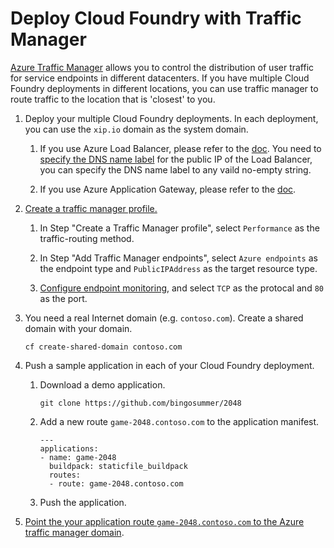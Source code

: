 # Deploy Cloud Foundry with Traffic Manager

[Azure Traffic Manager](https://docs.microsoft.com/en-us/azure/traffic-manager/traffic-manager-overview) allows you to control the distribution of user traffic for service endpoints in different datacenters. If you have multiple Cloud Foundry deployments in different locations, you can use traffic manager to route traffic to the location that is 'closest' to you.

1. Deploy your multiple Cloud Foundry deployments. In each deployment, you can use the `xip.io` domain as the system domain.

    1. If you use Azure Load Balancer, please refer to the [doc](../../get-started/via-arm-templates/deploy-bosh-via-arm-templates.md). You need to [specify the DNS name label](https://docs.microsoft.com/en-us/azure/virtual-machines/linux/portal-create-fqdn) for the public IP of the Load Balancer, you can specify the DNS name label to any vaild no-empty string.

    1. If you use Azure Application Gateway, please refer to the [doc](../application-gateway/).

1. [Create a traffic manager profile.](https://docs.microsoft.com/en-us/azure/traffic-manager/traffic-manager-create-profile)

    1. In Step "Create a Traffic Manager profile", select `Performance` as the traffic-routing method.

    1. In Step "Add Traffic Manager endpoints", select `Azure endpoints` as the endpoint type and `PublicIPAddress` as the target resource type.

    1. [Configure endpoint monitoring](https://docs.microsoft.com/en-us/azure/traffic-manager/traffic-manager-monitoring#configure-endpoint-monitoring), and select `TCP` as the protocal and `80` as the port.

1. You need a real Internet domain (e.g. `contoso.com`). Create a shared domain with your domain.

    ```
    cf create-shared-domain contoso.com
    ```

1. Push a sample application in each of your Cloud Foundry deployment.

    1. Download a demo application.

        ```
        git clone https://github.com/bingosummer/2048
        ```

    1. Add a new route `game-2048.contoso.com` to the application manifest.

        ```
        ---
        applications:
        - name: game-2048
          buildpack: staticfile_buildpack
          routes:
          - route: game-2048.contoso.com
        ```

    1. Push the application.

1. [Point the your application route `game-2048.contoso.com` to the Azure traffic manager domain](https://docs.microsoft.com/en-us/azure/traffic-manager/traffic-manager-point-internet-domain).
